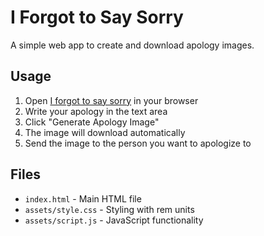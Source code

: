 # I Forgot to Say Sorry

A simple web app to create and download apology images.

## Usage

1. Open [I forgot to say sorry](https://edriso.github.io/I-forgot-to-say-sorry) in your browser
2. Write your apology in the text area
3. Click "Generate Apology Image"
4. The image will download automatically
5. Send the image to the person you want to apologize to

## Files

- `index.html` - Main HTML file
- `assets/style.css` - Styling with rem units
- `assets/script.js` - JavaScript functionality